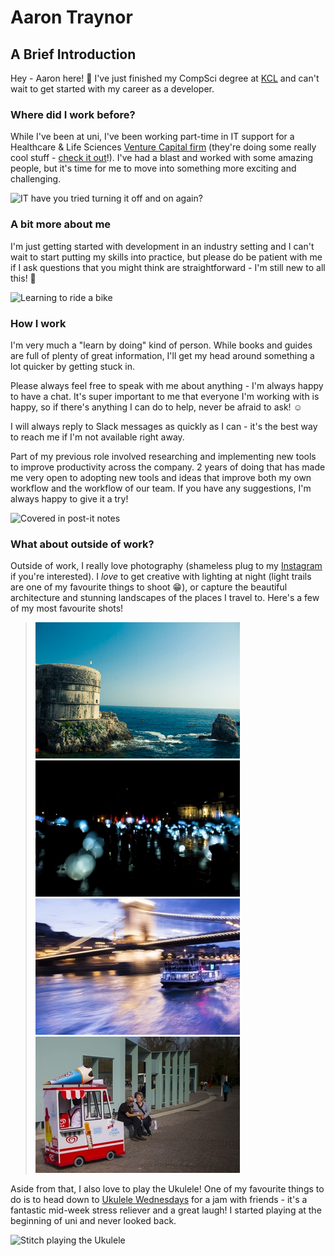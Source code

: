 # Aaron Traynor

## A Brief Introduction

Hey - Aaron here! :wave: I've just finished my CompSci degree at [KCL](https://www.kcl.ac.uk) and can't wait to get started with my career as a developer.

### Where did I work before?

While I've been at uni, I've been working part-time in IT support for a Healthcare & Life Sciences [Venture Capital firm](https://svhealthinvestors.com/) (they're doing some really cool stuff - [check it out](https://www.cancerresearchuk.org/about-us/cancer-news/press-release/2019-07-02-cancer-research-uk-forms-collaboration-with-sv-health-investors-to-accelerate-development-of-cancer)!). I've had a blast and worked with some amazing people, but it's time for me to move into something more exciting and challenging.

![IT have you tried turning it off and on again?](https://media.giphy.com/media/DUtVdGeIU8lmo/giphy.gif)

### A bit more about me

I'm just getting started with development in an industry setting and I can't wait to start putting my skills into practice, but please do be patient with me if I ask questions that you might think are straightforward - I'm still new to all this! :baby:

![Learning to ride a bike](https://media.giphy.com/media/4Nvw6lnOIcMnj8owGc/giphy.gif)

### How I work

I'm very much a "learn by doing" kind of person. While books and guides are full of plenty of great information, I'll get my head around something a lot quicker by getting stuck in.

Please always feel free to speak with me about anything - I'm always happy to have a chat. It's super important to me that everyone I'm working with is happy, so if there's anything I can do to help, never be afraid to ask! :relaxed:

I will always reply to Slack messages as quickly as I can - it's the best way to reach me if I'm not available right away.

Part of my previous role involved researching and implementing new tools to improve productivity across the company. 2 years of doing that has made me very open to adopting new tools and ideas that improve both my own workflow and the workflow of our team. If you have any suggestions, I'm always happy to give it a try!

![Covered in post-it notes](https://media.giphy.com/media/WTdkMmMOHyeK5Qpe5V/giphy.gif)

### What about outside of work?

Outside of work, I really love photography (shameless plug to my [Instagram](https://www.instagram.com/atraynor97/) if you're interested). I *love* to get creative with lighting at night (light trails are one of my favourite things to shoot :grin:), or capture the beautiful architecture and stunning landscapes of the places I travel to. Here's a few of my most favourite shots!

> ![Dubrovnik ocean view](dubrovnik-oceanview.jpg) ![Light-up balloons on trafalgar square](lumiere.jpg) ![Boat passing under the chain bridge on the river Danube](danube.jpg) ![Small ice cream van](icecream.jpg)

Aside from that, I also love to play the Ukulele! One of my favourite things to do is to head down to [Ukulele Wednesdays](https://ukulelewednesdays.com/) for a jam with friends - it's a fantastic mid-week stress reliever and a great laugh! I started playing at the beginning of uni and never looked back.

![Stitch playing the Ukulele](https://media.giphy.com/media/PGMqSJcVexVEQ/giphy.gif)
